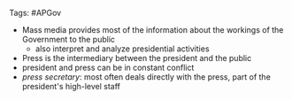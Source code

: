 Tags: #APGov 

- Mass media provides most of the information about the workings of the Government to the public
	- also interpret and analyze presidential activities
- Press is the intermediary between the president and the public
- president and press can be in constant conflict
- *press secretary*: most often deals directly with the press, part of the president's high-level staff